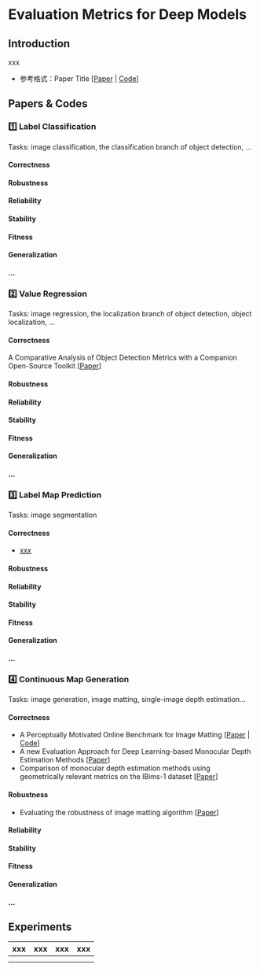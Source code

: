 # Evaluation  Metrics for Deep Models

## Introduction
xxx
- 参考格式：Paper Title [[Paper](https://xxx) | [Code](https://xxx)]

## Papers & Codes
### 1️⃣ Label Classification
Tasks: image classification, the classification branch of object detection, ...
#### Correctness
#### Robustness
#### Reliability
#### Stability
#### Fitness
#### Generalization
#### ...
### 2️⃣ Value Regression
Tasks: image regression, the localization branch of object detection, object localization, ...
#### Correctness
A Comparative Analysis of Object Detection Metrics with a Companion Open-Source Toolkit [[Paper](https://www.mdpi.com/2079-9292/10/3/279)]
#### Robustness
#### Reliability
#### Stability
#### Fitness
#### Generalization
#### ...
### 3️⃣ Label Map Prediction
Tasks: image segmentation
#### Correctness
- [xxx](xxx)
#### Robustness
#### Reliability
#### Stability
#### Fitness
#### Generalization
#### ...
### 4️⃣ Continuous Map Generation
Tasks: image generation, image matting, single-image depth estimation...
#### Correctness
- A Perceptually Motivated Online Benchmark for Image Matting [[Paper](https://www.microsoft.com/en-us/research/wp-content/uploads/2009/01/cvpr09-matting-Eval_TR.pdf) | [Code](xxx)]
- A new Evaluation Approach for Deep Learning-based Monocular Depth Estimation Methods [[Paper](https://hal.archives-ouvertes.fr/hal-02978149/document)]
- Comparison of monocular depth estimation methods using geometrically relevant metrics on the IBims-1 dataset [[Paper](https://www.sciencedirect.com/science/article/pii/S1077314219301663)]
#### Robustness
- Evaluating the robustness of image matting algorithm [[Paper](https://ietresearch.onlinelibrary.wiley.com/doi/epdf/10.1049/trit.2020.0079)]
#### Reliability
#### Stability
#### Fitness
#### Generalization
#### ...

## Experiments
|xxx|xxx|xxx|xxx|
|---|---|---|---|
|||||
|||||
